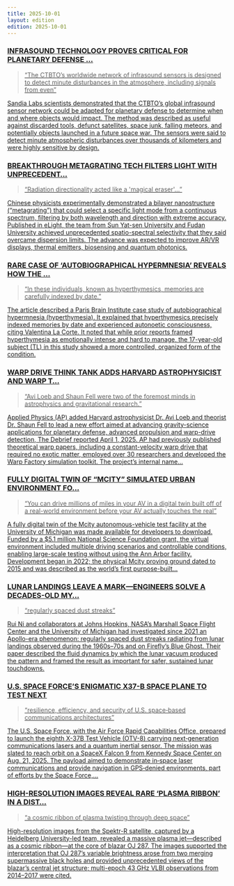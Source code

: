 ```yaml
---
title: 2025-10-01
layout: edition
edition: 2025-10-01
---
```


<a class="clip" href="https://thedebrief.org/infrasound-technology-proves-critical-for-planetary-defense-against-threats-from-outer-space/" target="_blank" rel="noopener">
  <h3 class="hed">INFRASOUND TECHNOLOGY PROVES CRITICAL FOR PLANETARY DEFENSE …</h3>
  <blockquote class="quote">“The CTBTO’s worldwide network of infrasound sensors is designed to detect minute disturbances in the atmosphere, including signals from even”</blockquote>
  <p class="dek">Sandia Labs scientists demonstrated that the CTBTO’s global infrasound sensor network could be adapted for planetary defense to determine when and where objects would impact. The method was described as useful against discarded tools, defunct satellites, space junk, falling meteors, and potentially objects launched in a future space war. The sensors were said to detect minute atmospheric disturbances over thousands of kilometers and were highly sensitive by design.</p>
</a>
<a class="clip" href="https://thedebrief.org/breakthrough-metagrating-tech-filters-light-with-unprecedented-precision-a-game-changer-for-advanced-imaging/" target="_blank" rel="noopener">
  <h3 class="hed">BREAKTHROUGH METAGRATING TECH FILTERS LIGHT WITH UNPRECEDENT…</h3>
  <blockquote class="quote">“Radiation directionality acted like a &#39;magical eraser&#39;...”</blockquote>
  <p class="dek">Chinese physicists experimentally demonstrated a bilayer nanostructure (“metagrating”) that could select a specific light mode from a continuous spectrum, filtering by both wavelength and direction with extreme accuracy. Published in eLight, the team from Sun Yat-sen University and Fudan University achieved unprecedented spatio-spectral selectivity that they said overcame dispersion limits. The advance was expected to improve AR/VR displays, thermal emitters, biosensing and quantum photonics.</p>
</a>
<a class="clip" href="https://thedebrief.org/rare-case-of-autobiographical-hypermnesia-reveals-how-the-brain-travels-through-time/" target="_blank" rel="noopener">
  <h3 class="hed">RARE CASE OF ‘AUTOBIOGRAPHICAL HYPERMNESIA’ REVEALS HOW THE …</h3>
  <blockquote class="quote">“In these individuals, known as hyperthymesics, memories are carefully indexed by date.”</blockquote>
  <p class="dek">The article described a Paris Brain Institute case study of autobiographical hypermnesia (hyperthymesia). It explained that hyperthymesics precisely indexed memories by date and experienced autonoetic consciousness, citing Valentina La Corte. It noted that while prior reports framed hyperthymesia as emotionally intense and hard to manage, the 17-year-old subject (TL) in this study showed a more controlled, organized form of the condition.</p>
</a>
<a class="clip" href="https://thedebrief.org/warp-drive-think-tank-adds-harvard-astrophysicist-and-warp-theorist-to-advance-planetary-defense/" target="_blank" rel="noopener">
  <h3 class="hed">WARP DRIVE THINK TANK ADDS HARVARD ASTROPHYSICIST AND WARP T…</h3>
  <blockquote class="quote">“Avi Loeb and Shaun Fell were two of the foremost minds in astrophysics and gravitational research.”</blockquote>
  <p class="dek">Applied Physics (AP) added Harvard astrophysicist Dr. Avi Loeb and theorist Dr. Shaun Fell to lead a new effort aimed at advancing gravity-science applications for planetary defense, advanced propulsion and warp-drive detection, The Debrief reported April 1, 2025. AP had previously published theoretical warp papers, including a constant-velocity warp drive that required no exotic matter, employed over 30 researchers and developed the Warp Factory simulation toolkit. The project’s internal name…</p>
</a>
<a class="clip" href="https://thedebrief.org/fully-digital-twin-of-mcity-simulated-urban-environment-for-testing-autonomous-vehicles-now-available-to-download/" target="_blank" rel="noopener">
  <h3 class="hed">FULLY DIGITAL TWIN OF “MCITY” SIMULATED URBAN ENVIRONMENT FO…</h3>
  <blockquote class="quote">“You can drive millions of miles in your AV in a digital twin built off of a real-world environment before your AV actually touches the real”</blockquote>
  <p class="dek">A fully digital twin of the Mcity autonomous-vehicle test facility at the University of Michigan was made available for developers to download. Funded by a $5.1 million National Science Foundation grant, the virtual environment included multiple driving scenarios and controllable conditions, enabling large-scale testing without using the Ann Arbor facility. Development began in 2022; the physical Mcity proving ground dated to 2015 and was described as the world’s first purpose-built…</p>
</a>
<a class="clip" href="https://thedebrief.org/lunar-landings-leave-a-mark-now-engineers-solve-a-decades-old-mystery-enabling-safer-touchdowns-on-the-moon/" target="_blank" rel="noopener">
  <h3 class="hed">LUNAR LANDINGS LEAVE A MARK—ENGINEERS SOLVE A DECADES-OLD MY…</h3>
  <blockquote class="quote">“regularly spaced dust streaks”</blockquote>
  <p class="dek">Rui Ni and collaborators at Johns Hopkins, NASA’s Marshall Space Flight Center and the University of Michigan had investigated since 2021 an Apollo-era phenomenon: regularly spaced dust streaks radiating from lunar landings observed during the 1960s–70s and on Firefly’s Blue Ghost. Their paper described the fluid dynamics by which the lunar vacuum produced the pattern and framed the result as important for safer, sustained lunar touchdowns.</p>
</a>
<a class="clip" href="https://thedebrief.org/u-s-space-forces-enigmatic-x37-b-space-plane-to-test-next-generation-lasers-and-quantum-inertial-sensors/" target="_blank" rel="noopener">
  <h3 class="hed">U.S. SPACE FORCE’S ENIGMATIC X37-B SPACE PLANE TO TEST NEXT</h3>
  <blockquote class="quote">“resilience, efficiency, and security of U.S. space‑based communications architectures”</blockquote>
  <p class="dek">The U.S. Space Force, with the Air Force Rapid Capabilities Office, prepared to launch the eighth X-37B Test Vehicle (OTV-8) carrying next‑generation communications lasers and a quantum inertial sensor. The mission was slated to reach orbit on a SpaceX Falcon 9 from Kennedy Space Center on Aug. 21, 2025. The payload aimed to demonstrate in‑space laser communications and provide navigation in GPS‑denied environments, part of efforts by the Space Force,…</p>
</a>
<a class="clip" href="https://thedebrief.org/high-resolution-images-reveal-rare-plasma-ribbon-in-a-distant-black-hole-galaxy/" target="_blank" rel="noopener">
  <h3 class="hed">HIGH-RESOLUTION IMAGES REVEAL RARE ‘PLASMA RIBBON’ IN A DIST…</h3>
  <blockquote class="quote">“a cosmic ribbon of plasma twisting through deep space”</blockquote>
  <p class="dek">High-resolution images from the Spektr-R satellite, captured by a Heidelberg University-led team, revealed a massive plasma jet—described as a cosmic ribbon—at the core of blazar OJ 287. The images supported the interpretation that OJ 287’s variable brightness arose from two merging supermassive black holes and provided unprecedented views of the blazar’s central jet structure; multi-epoch 43 GHz VLBI observations from 2014–2017 were cited.</p>
</a>
